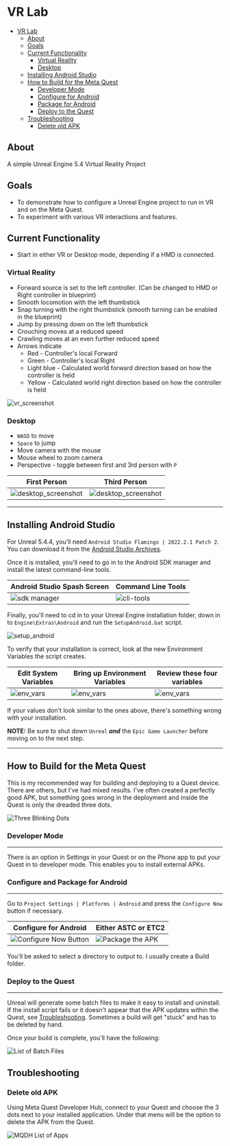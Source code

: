 # VR Lab

- [VR Lab](#vr-lab)
  - [About](#about)
  - [Goals](#goals)
  - [Current Functionality](#current-functionality)
    - [Virtual Reality](#virtual-reality)
    - [Desktop](#desktop)
  - [Installing Android Studio](#installing-android-studio)
  - [How to Build for the Meta Quest](#how-to-build-for-the-meta-quest)
    - [Developer Mode](#developer-mode)
    - [Configure for Android](#configure-for-android)
    - [Package for Android](#package-for-android)
    - [Deploy to the Quest](#deploy-to-the-quest)
  - [Troubleshooting](#troubleshooting)
    - [Delete old APK](#delete-old-apk)

## About

A simple Unreal Engine 5.4 Virtual Reality Project

## Goals

- To demonstrate how to configure a Unreal Engine project to run in VR and on the Meta Quest.
- To experiment with various VR interactions and features.

## Current Functionality

- Start in either VR or Desktop mode, depending if a HMD is connected.

### Virtual Reality

- Forward source is set to the left controller.  (Can be changed to HMD or Right controller in blueprint)
- Smooth locomotion with the left thumbstick
- Snap turning with the right thumbstick (smooth turning can be enabled in the blueprint)
- Jump by pressing down on the left thumbstick
- Crouching moves at a reduced speed
- Crawling moves at an even further reduced speed
- Arrows indicate
  - Red - Controller's local Forward
  - Green - Controller's local Right
  - Light blue - Calculated world forward direction based on how the controller is held
  - Yellow - Calculated world right direction based on how the controller is held

![vr_screenshot](images/vr_screenshot.png)

### Desktop

- `WASD` to move
- `Space` to jump
- Move camera with the mouse
- Mouse wheel to zoom camera
- Perspective - toggle between first and 3rd person with `P`

|First Person|Third Person|
|----|---|
|![desktop_screenshot](images/1st_screenshot.png)|![desktop_screenshot](images/3rd_screenshot.png)|

---

## Installing Android Studio

For Unreal 5.4.4, you'll need `Android Studio Flamingo | 2022.2.1 Patch 2`.  You can download it from the [Android Studio Archives](https://developer.android.com/studio/archive).

Once it is installed, you'll need to go in to the Android SDK manager and install the latest command-line tools.

| Android Studio Spash Screen             | Command Line Tools|
|----------------------------------------|---
| ![sdk manager](images/sdk-manager.png) |![cli-tools](images/cli-tools.png)

Finally, you'll need to cd in to your Unreal Engine installation folder, down in to `Engine\Extras\Android` and run the `SetupAndroid.bat` script.

![setup_android](images/setup-android.png)

To verify that your installation is correct, look at the new Environment Variables the script creates.

| Edit System Variables | Bring up Environment Variables | Review these four variables |
|-----------------------|--------------------------------|-----------------------------|
| ![env_vars](images/env-vars-1.png) | ![env_vars](images/env-vars-2.png) | ![env_vars](images/env-vars-3.png) 

If your values don't look similar to the ones above, there's something wrong with your installation.

**NOTE:** Be sure to shut down `Unreal` **_and_** the `Epic Game Launcher` before moving on to the next step.

---

## How to Build for the Meta Quest

This is my recommended way for building and deploying to a Quest device.  There are others, but I've had mixed results.  I've often created a perfectly good APK, but something goes wrong in the deployment and inside the Quest is only the dreaded three dots.

![Three Blinking Dots](images/3dots.png)

### Developer Mode

---

There is an option in Settings in your Quest or on the Phone app to put your Quest in to developer mode.  This enables you to install external APKs.

### Configure  and Package for Android

---

Go to `Project Settings | Platforms | Android` and press the `Configure Now` button if necessary.

| Configure for Android | Either ASTC or ETC2                             |
|-----------------------|-------------------------------------------------|
| ![Configure Now Button](images/configure_android.png) | ![Package the APK](images/package_project.png)  |


You'll be asked to select a directory to output to.  I usually create a Build folder.

### Deploy to the Quest

---

Unreal will generate some batch files to make it easy to install and uninstall.  If the install script fails or it doesn't appear that the APK updates within the Quest, see [Troubleshooting](#troubleshooting).  Sometimes a build will get "stuck" and has to be deleted by hand.

Once your build is complete, you'll have the following:

![List of Batch Files](images/batch_files.png)

## Troubleshooting

### Delete old APK

Using Meta Quest Developer Hub, connect to your Quest and choose the 3 dots next to your installed application.  Under that menu will be the option to delete the APK from the Quest.

![MQDH List of Apps](images/MDQH.png)
